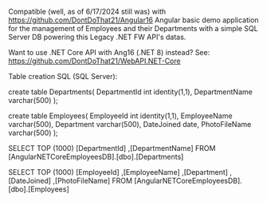Compatible (well, as of 6/17/2024 still was) with https://github.com/DontDoThat21/Angular16 Angular basic demo application for the management of Employees and their Departments with a simple SQL Server DB powering this Legacy .NET FW API's datas.

Want to use .NET Core API with Ang16 (.NET 8) instead?
See: https://github.com/DontDoThat21/WebAPI.NET-Core

Table creation SQL (SQL Server): 

  create table Departments(
  DepartmentId int identity(1,1),
  DepartmentName varchar(500)
  );

  create table Employees(
  EmployeeId int identity(1,1),
  EmployeeName varchar(500),
  Department varchar(500),
  DateJoined date,
  PhotoFileName varchar(500)
  );

SELECT TOP (1000) [DepartmentId]
      ,[DepartmentName]
  FROM [AngularNETCoreEmployeesDB].[dbo].[Departments]

SELECT TOP (1000) [EmployeeId]
      ,[EmployeeName]
      ,[Department]
      ,[DateJoined]
      ,[PhotoFileName]
  FROM [AngularNETCoreEmployeesDB].[dbo].[Employees]
